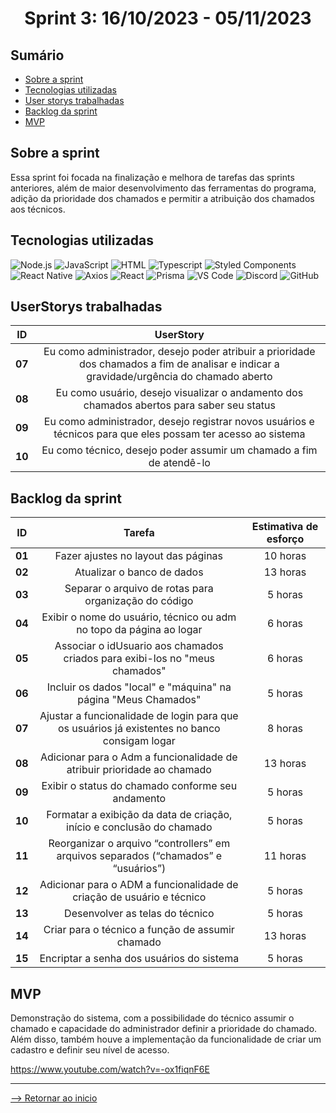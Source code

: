 <h1 align="center">Sprint 3: 16/10/2023 - 05/11/2023</h1>

## Sumário

- [Sobre a sprint](#Sobre-a-sprint)
- [Tecnologias utilizadas](#Tecnologias-utilizadas)
- [User storys trabalhadas](#UserStorys-trabalhadas)
- [Backlog da sprint](#Backlog-da-sprint)
- [MVP](#MVP)


## Sobre a sprint

Essa sprint foi focada na finalização e melhora de tarefas das sprints anteriores, além de maior desenvolvimento das ferramentas do programa, adição da prioridade dos chamados e permitir a atribuição dos chamados aos técnicos.

## Tecnologias utilizadas

<span id="tecnologias">
<img src="https://img.shields.io/badge/Node.Js-CED4DA?style=opensans&logo=nodedotjs&logoColor=white&color=blue" alt="Node.js" />
<img src="https://img.shields.io/badge/JavaScript-black?style=opensans&logo=javascript&logoColor=white&color=blue" alt="JavaScript" />
<img src="https://img.shields.io/badge/%3C%2F%3E_HTML%20-%20black?style=opensans&logo=html&logoColor=white&color=blue" alt ="HTML" />
<img src="https://img.shields.io/badge/TypeScript-CED4DA?style=opensans&logo=typescript&logoColor=white&color=blue" alt="Typescript" />
<img src="https://img.shields.io/badge/Styled_Components-CED4DA?opensans&logo=styled-components&logoColor=white&color=blue" alt="Styled Components" /> 
<img src="https://img.shields.io/badge/React_Native-CED4DA?opensans&logo=react&logoColor=white&color=blue" alt="React Native" /> 
<img src="https://img.shields.io/badge/Axios-CED4DA?opensans&logo=axios&logoColor=white&color=blue" alt="Axios" /> 
<img src="https://img.shields.io/badge/React-CED4DA?opensans&logo=react&logoColor=white&color=blue" alt="React" /> 
<img src="https://img.shields.io/badge/Prisma-CED4DA?opensans&logo=prisma&logoColor=white&color=blue" alt="Prisma" /> 
<img src="https://img.shields.io/badge/VS_Code-CED4DA?opensans&logo=visual%20studio%20code&logoColor=white&color=blue" alt="VS Code" />
<img src="https://img.shields.io/badge/Discord-CED4DA?opensans&logo=discord&logoColor=white&color=blue" alt="Discord" /> 
<img src="https://img.shields.io/badge/GitHub-CED4DA?opensans&logo=github&logoColor=whitek&color=blue" alt="GitHub" /> 

## UserStorys trabalhadas

 ID | UserStory |
|:--------------:  | :----------:|
| **07** | Eu como administrador, desejo poder atribuir a prioridade dos chamados a fim de analisar e indicar a gravidade/urgência do chamado aberto  |
| **08** | Eu como usuário, desejo visualizar o andamento dos chamados abertos para saber seu status |
| **09** | Eu como administrador, desejo registrar novos usuários e técnicos para que eles possam ter acesso ao sistema |
| **10** | Eu como técnico, desejo poder assumir um chamado a fim de atendê-lo |  


## Backlog da sprint

 ID | Tarefa | Estimativa de esforço |
|:--------------:  | :----------:|:--------------:|
| **01** | Fazer ajustes no layout das páginas | 10 horas |
| **02** | Atualizar o banco de dados | 13 horas |   
| **03** | Separar o arquivo de rotas para organização do código | 5 horas |  
| **04** | Exibir o nome do usuário, técnico ou adm no topo da página ao logar | 6 horas | 
| **05** | Associar o idUsuario aos chamados criados para exibi-los no "meus chamados" | 6 horas | 
| **06** | Incluir os dados "local" e "máquina" na página "Meus Chamados" | 5 horas |
| **07** | Ajustar a funcionalidade de login para que os usuários já existentes no banco consigam logar | 8 horas | 
| **08** | Adicionar para o Adm a funcionalidade de atribuir prioridade ao chamado | 13 horas |
| **09** | Exibir o status do chamado conforme seu andamento | 5 horas |
| **10** | Formatar a exibição da data de criação, início e conclusão do chamado | 5 horas |
| **11** | Reorganizar o arquivo “controllers” em arquivos separados (“chamados” e “usuários”) | 11 horas |
| **12** | Adicionar para o ADM a funcionalidade de criação de usuário e técnico | 5 horas |
| **13** | Desenvolver as telas do técnico | 5 horas |
| **14** | Criar para o técnico a função de assumir chamado | 13 horas |
| **15** | Encriptar a senha dos usuários do sistema | 5 horas |

## MVP

Demonstração do sistema, com a possibilidade do técnico assumir o chamado e capacidade do administrador definir a prioridade do chamado. Além disso, também houve a implementação da funcionalidade de criar um cadastro e definir seu nível de acesso.

https://www.youtube.com/watch?v=-ox1fiqnF6E

<hr>

[--> Retornar ao inicio](#Sumário)
